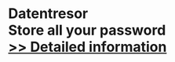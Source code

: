 # Datentresor<br />Store all your password<br />[>> Detailed information](https://secure.shareit.com/shareit/product.html?productid=300060529&affiliateid=200057808)